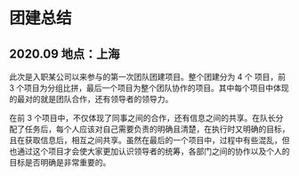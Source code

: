 # 团建总结

## 2020.09  地点：上海

此次是入职某公司以来参与的第一次团队团建项目。整个团建分为 4 个 项目，前 3 个项目为分组比拼，最后一个项目为整个团队协作的项目。其中每个项目中体现的最对的就是团队合作，还有领导者的领导力。

在前 3 个项目中，不仅体现了同事之间的合作，还有信息之间的共享。在队长分配了任务后，每个人应该对自己需要负责的明确且清楚，在执行时又明确的目标，且在获取信息后，相互之间共享。虽然在最后的一个项目中，过程中有些混乱，但也通过这个项目才会使大家更加认识领导者的统筹，各部门之间的协作以及个人的目标是否明确是非常重要的。

